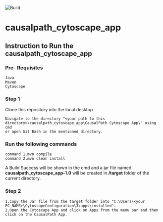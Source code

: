 ![Build](https://github.com/cannin/causalpath_cytoscape_app/actions/workflows/maven_build.yml/badge.svg)

# causalpath_cytoscape_app

## Instruction to Run the causalpath_cytoscape_app

### Pre- Requisites
```
Java
Maven
Cytoscape
```
### Step 1 
Clone this repository into the local desktop.
```
Navigate to the directory "<your path to this directory>\causalpath_cytoscape_app\CausalPath Cytoscape App\" using cmd 
or open Git Bash in the mentioned directory.
```
### Run the following commands
```
command 1.mvn compile
command 2.mvn clean install
```
A Build Success will be shown in the cmd and a jar file named <b>causalpath_cytoscape_app-1.0</b> will be created in <b>/target</b> folder of the current directory.
### Step 2
```
1.Copy the Jar file from the target folder into "C:\Users\<your PC_NAME>\CytoscapeConfiguration\3\apps\installed".
2.Open the Cytoscape App and click on Apps from the menu bar and then click on the CausalPath App. 
```



